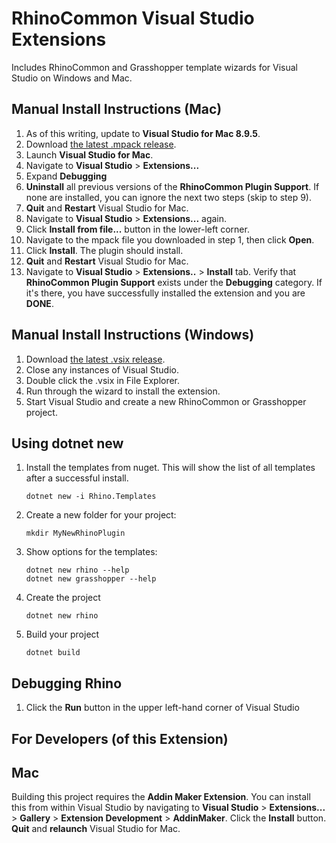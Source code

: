 # RhinoCommon Visual Studio Extensions

Includes RhinoCommon and Grasshopper template wizards for Visual Studio on Windows and Mac.

Manual Install Instructions (Mac)
---------------------------------

1. As of this writing, update to **Visual Studio for Mac 8.9.5**.
1. Download [the latest .mpack release](https://github.com/mcneel/RhinoVisualStudioExtensions/releases).
1. Launch **Visual Studio for Mac**.
1. Navigate to **Visual Studio** > **Extensions...**
1. Expand **Debugging**
1. **Uninstall** all previous versions of the **RhinoCommon Plugin Support**.  If none are installed, you can ignore the next two steps (skip to step 9).
1. **Quit** and **Restart** Visual Studio for Mac.
1. Navigate to **Visual Studio** > **Extensions...** again.
1. Click **Install from file...** button in the lower-left corner.
1. Navigate to the mpack file you downloaded in step 1, then click **Open**.
1. Click **Install**.  The plugin should install.
1. **Quit** and **Restart** Visual Studio for Mac.
1. Navigate to **Visual Studio** > **Extensions..** > **Install** tab.  Verify that **RhinoCommon Plugin Support** exists under the **Debugging** category.  If it's there, you have successfully installed the extension and you are **DONE**.

Manual Install Instructions (Windows)
-------------------------------------

1. Download [the latest .vsix release](https://github.com/mcneel/RhinoVisualStudioExtensions/releases).
2. Close any instances of Visual Studio.
3. Double click the .vsix in File Explorer.
4. Run through the wizard to install the extension.
5. Start Visual Studio and create a new RhinoCommon or Grasshopper project.

Using dotnet new
----------------

1. Install the templates from nuget. This will show the list of all templates after a successful install.

    `dotnet new -i Rhino.Templates`

2. Create a new folder for your project:

    `mkdir MyNewRhinoPlugin`

3. Show options for the templates: 

    ```
    dotnet new rhino --help
    dotnet new grasshopper --help
    ```

4. Create the project

    `dotnet new rhino`

5. Build your project

    `dotnet build`


Debugging Rhino
---------------

1. Click the **Run** button in the upper left-hand corner of Visual Studio

For Developers (of this Extension)
--------------

## Mac
Building this project requires the **Addin Maker Extension**.  You can install this from within Visual Studio by navigating to **Visual Studio** > **Extensions...** > **Gallery** > **Extension Development** > **AddinMaker**.  Click the **Install** button.  **Quit** and **relaunch** Visual Studio for Mac.

